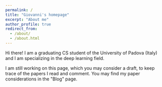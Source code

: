 ```yaml
---
permalink: /
title: "Giovanni's homepage"
excerpt: "About me"
author_profile: true
redirect_from: 
  - /about/
  - /about.html
---
```


Hi there! I am a graduating CS student of the University of Padova (Italy) and I am specializing in the deep learning field. 

I am still working on this page, which you may consider a draft, to keep trace of the papers I read and comment. You may find my paper considerations in the "Blog" page.
